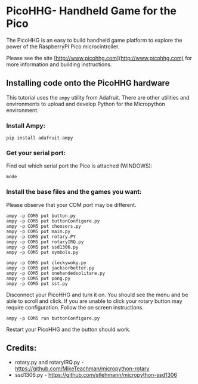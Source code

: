# PicoHHG- Handheld Game for the Pico

The PicoHHG is an easy to build handheld game platform to explore the power of the RaspberryPI Pico microcintroller.

Please see the site [http://www.picohhg.com](http://www.picohhg.com) for more information and building instructions.

## Installing code onto the PicoHHG hardware

This tutorial uses the ```ampy``` utility from Adafruit.  There are other utilities and environments to upload and develop Python for the Micropython environment.

###  Install Ampy:

```
pip install adafruit-ampy
```

### Get your serial port:

Find out which serial port the Pico is attached (WINDOWS):

```
mode
```


### Install the base files and the games you want:

Please observe that your COM port may be different.

```
ampy -p COM5 put button.py
ampy -p COM5 put buttonConfigure.py
ampy -p COM5 put choosers.py
ampy -p COM5 put main.py
ampy -p COM5 put rotary.PY
ampy -p COM5 put rotaryIRQ.py
ampy -p COM5 put ssd1306.py
ampy -p COM5 put symbols.py
```

```
ampy -p COM5 put clockywoky.py
ampy -p COM5 put jacksorbetter.py
ampy -p COM5 put onehandedsolitare.py
ampy -p COM5 put pong.py
ampy -p COM5 put sst.py
```

Disconnect your PicoHHG and turn it on. You should see the menu and be able to scroll and click. If you are unable to click your rotary button may require configuration. Follow the on screen instructions.

```
ampy -p COM5 run buttonConfigure.py
```

Restart your PicoHHG and the button should work.

## Credits:
* rotary.py and rotaryIRQ.py - https://github.com/MikeTeachman/micropython-rotary
* ssd1306.py - https://github.com/stlehmann/micropython-ssd1306

